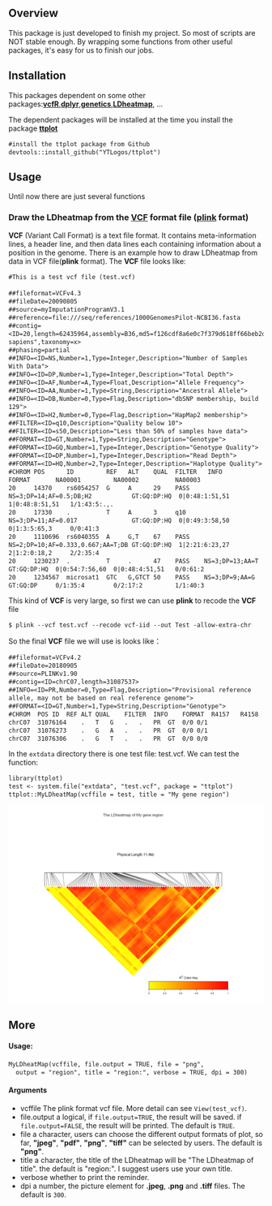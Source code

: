 ## Overview

This package is just developed to finish my project. So most of scripts are NOT stable enough. By wrapping some functions from other useful packages, it's easy for us to finish our jobs.

## Installation

This packages dependent on some other packages:[**vcfR**](https://github.com/knausb/vcfR),[**dplyr**](https://github.com/tidyverse/dplyr),[**genetics**](https://cran.r-project.org/web/packages/genetics/index.html),[**LDheatmap**](https://github.com/SFUStatgen/LDheatmap), ...

The dependent packages will be installed at the time you install the package [**ttplot**](https://github.com/YTLogos/ttplot)

```
#install the ttplot package from Github
devtools::install_github("YTLogos/ttplot")
```

## Usage

Until now there are just several functions

### Draw the LDheatmap from the [**VCF**](https://en.wikipedia.org/wiki/Variant_Call_Format) format file ([**plink**](https://www.cog-genomics.org/plink2/) format)

**VCF** (Variant Call Format) is a text file format. It contains meta-information lines, a header line, and then data lines each containing information about a position in the genome. There is an example how to draw LDheatmap from data in VCF file(**plink** format). The **VCF** file looks like:

```
#This is a test vcf file (test.vcf) 

##fileformat=VCFv4.3
##fileDate=20090805
##source=myImputationProgramV3.1
##reference=file:///seq/references/1000GenomesPilot-NCBI36.fasta
##contig=<ID=20,length=62435964,assembly=B36,md5=f126cdf8a6e0c7f379d618ff66beb2da,species="Homo sapiens",taxonomy=x>
##phasing=partial
##INFO=<ID=NS,Number=1,Type=Integer,Description="Number of Samples With Data">
##INFO=<ID=DP,Number=1,Type=Integer,Description="Total Depth">
##INFO=<ID=AF,Number=A,Type=Float,Description="Allele Frequency">
##INFO=<ID=AA,Number=1,Type=String,Description="Ancestral Allele">
##INFO=<ID=DB,Number=0,Type=Flag,Description="dbSNP membership, build 129">
##INFO=<ID=H2,Number=0,Type=Flag,Description="HapMap2 membership">
##FILTER=<ID=q10,Description="Quality below 10">
##FILTER=<ID=s50,Description="Less than 50% of samples have data">
##FORMAT=<ID=GT,Number=1,Type=String,Description="Genotype">
##FORMAT=<ID=GQ,Number=1,Type=Integer,Description="Genotype Quality">
##FORMAT=<ID=DP,Number=1,Type=Integer,Description="Read Depth">
##FORMAT=<ID=HQ,Number=2,Type=Integer,Description="Haplotype Quality">
#CHROM POS      ID         REF   ALT    QUAL  FILTER   INFO                             FORMAT       NA00001         NA00002          NA00003
20     14370    rs6054257  G     A      29    PASS    NS=3;DP=14;AF=0.5;DB;H2           GT:GQ:DP:HQ  0|0:48:1:51,51  1|0:48:8:51,51   1/1:43:5:.,.
20     17330    .          T     A      3     q10     NS=3;DP=11;AF=0.017               GT:GQ:DP:HQ  0|0:49:3:58,50  0|1:3:5:65,3     0/0:41:3
20     1110696  rs6040355  A     G,T    67    PASS    NS=2;DP=10;AF=0.333,0.667;AA=T;DB GT:GQ:DP:HQ  1|2:21:6:23,27  2|1:2:0:18,2     2/2:35:4
20     1230237  .          T     .      47    PASS    NS=3;DP=13;AA=T                   GT:GQ:DP:HQ  0|0:54:7:56,60  0|0:48:4:51,51   0/0:61:2
20     1234567  microsat1  GTC   G,GTCT 50    PASS    NS=3;DP=9;AA=G                    GT:GQ:DP     0/1:35:4        0/2:17:2         1/1:40:3
```

This kind of **VCF** is very large, so first we can use **plink** to recode the **VCF** file

```
$ plink --vcf test.vcf --recode vcf-iid --out Test -allow-extra-chr
```

So the final **VCF** file we will use is looks like：

```
##fileformat=VCFv4.2
##fileDate=20180905
##source=PLINKv1.90
##contig=<ID=chrC07,length=31087537>
##INFO=<ID=PR,Number=0,Type=Flag,Description="Provisional reference allele, may not be based on real reference genome">
##FORMAT=<ID=GT,Number=1,Type=String,Description="Genotype">
#CHROM	POS	ID	REF	ALT	QUAL	FILTER	INFO	FORMAT	R4157	R4158
chrC07	31076164	.	T	G	.	.	PR	GT	0/0	0/1
chrC07	31076273	.	G	A	.	.	PR	GT	0/0	0/1
chrC07	31076306	.	G	T	.	.	PR	GT	0/0	0/0
```

In the `extdata` directory there is one test file: test.vcf. We can test the function:

```
library(ttplot)
test <- system.file("extdata", "test.vcf", package = "ttplot")
ttplot::MyLDheatMap(vcffile = test, title = "My gene region")
```
![LDheatmap](https://raw.githubusercontent.com/YTLogos/Pic_blog/master/LDheatmap.png)

## More

#### **Usage:**

```
MyLDheatMap(vcffile, file.output = TRUE, file = "png",
  output = "region", title = "region:", verbose = TRUE, dpi = 300)
```

#### Arguments

* vcffile The plink format vcf file. More detail can see `View(test_vcf)`.
* file.output a logical, if `file.output=TRUE`, the result will be saved. if `file.output=FALSE`, the result will be printed. The default is `TRUE`.
* file a character, users can choose the different output formats of plot, so far, **"jpeg"**, **"pdf"**, **"png"**, **"tiff"** can be selected by users. The default is **"png"**.
* title	a character, the title of the LDheatmap will be "The LDheatmap of title". the default is "region:". I suggest users use your own title.
* verbose	whether to print the reminder.
* dpi	a number, the picture element for **.jpeg**, **.png** and **.tiff** files. The default is `300`.

